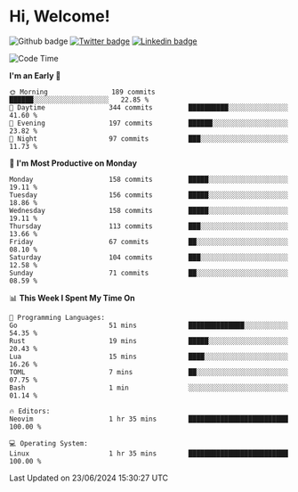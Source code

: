   # Hi, Welcome!
  ![Github badge](https://img.shields.io/github/followers/kraken-afk.svg?style=social&label=Follow&maxAge=2592000)
  [![Twitter badge](https://img.shields.io/badge/-Twitter-00acee?style=flat-square&logo=Twitter&logoColor=white)](https://twitter.com/trshppl)
  [![Linkedin badge](https://img.shields.io/badge/LinkedIn-0077B5?style=flat-square&logo=linkedin&logoColor=white)](https://www.linkedin.com/in/noveanrer)
<!--START_SECTION:waka-->
![Code Time](http://img.shields.io/badge/Code%20Time-233%20hrs%2013%20mins-blue)

**I'm an Early 🐤** 

```text
🌞 Morning                189 commits         ██████░░░░░░░░░░░░░░░░░░░   22.85 % 
🌆 Daytime                344 commits         ██████████░░░░░░░░░░░░░░░   41.60 % 
🌃 Evening                197 commits         ██████░░░░░░░░░░░░░░░░░░░   23.82 % 
🌙 Night                  97 commits          ███░░░░░░░░░░░░░░░░░░░░░░   11.73 % 
```
📅 **I'm Most Productive on Monday** 

```text
Monday                   158 commits         █████░░░░░░░░░░░░░░░░░░░░   19.11 % 
Tuesday                  156 commits         █████░░░░░░░░░░░░░░░░░░░░   18.86 % 
Wednesday                158 commits         █████░░░░░░░░░░░░░░░░░░░░   19.11 % 
Thursday                 113 commits         ███░░░░░░░░░░░░░░░░░░░░░░   13.66 % 
Friday                   67 commits          ██░░░░░░░░░░░░░░░░░░░░░░░   08.10 % 
Saturday                 104 commits         ███░░░░░░░░░░░░░░░░░░░░░░   12.58 % 
Sunday                   71 commits          ██░░░░░░░░░░░░░░░░░░░░░░░   08.59 % 
```


📊 **This Week I Spent My Time On** 

```text
💬 Programming Languages: 
Go                       51 mins             ██████████████░░░░░░░░░░░   54.35 % 
Rust                     19 mins             █████░░░░░░░░░░░░░░░░░░░░   20.43 % 
Lua                      15 mins             ████░░░░░░░░░░░░░░░░░░░░░   16.26 % 
TOML                     7 mins              ██░░░░░░░░░░░░░░░░░░░░░░░   07.75 % 
Bash                     1 min               ░░░░░░░░░░░░░░░░░░░░░░░░░   01.14 % 

🔥 Editors: 
Neovim                   1 hr 35 mins        █████████████████████████   100.00 % 

💻 Operating System: 
Linux                    1 hr 35 mins        █████████████████████████   100.00 % 
```


 Last Updated on 23/06/2024 15:30:27 UTC
<!--END_SECTION:waka-->